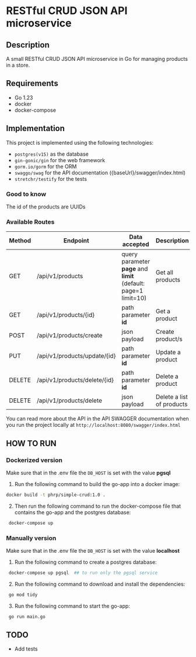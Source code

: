 # RESTful CRUD JSON API  microservice


## Description

A small RESTful CRUD JSON API  microservice in Go for managing products in a store.

## Requirements

- Go 1.23
- docker
- docker-compose

## Implementation

This project is implemented using the following technologies:
- `postgres(v15)`  as the database
- `gin-gonic/gin` for the web framework
- `gorm.io/gorm` for the ORM
- `swaggo/swag` for the API documentation ({baseUrl}/swagger/index.html)
- `stretchr/testify` for the tests

### Good to know

The id of the products are UUIDs

### Available Routes

| Method | Endpoint                     | Data accepted                                                     | Description               |
|--------|------------------------------|-------------------------------------------------------------------|---------------------------|
| GET    | /api/v1/products             | query parameter **page** and **limit** (default: page=1 limit=10) | Get all products          |
| GET    | /api/v1/products/{id}        | path parameter **id**                                             | Get a product             |
| POST   | /api/v1/products/create      | json payload                                                      | Create product/s          |
| PUT    | /api/v1/products/update/{id} | path parameter **id**                                             | Update a product          |
| DELETE | /api/v1/products/delete/{id} | path parameter **id**                                             | Delete a product          |
| DELETE | /api/v1/products/delete      | json payload                                                      | Delete a list of products |

You can read more about the API in the API SWAGGER documentation  when you run the project locally  at `http://localhost:8080/swagger/index.html`

## HOW TO RUN

### Dockerized version

Make sure that in the .env file the `DB_HOST` is set with the value **pgsql**


1. Run the following command to build the go-app into a docker image:

```bash
docker build -t phrp/simple-crud:1.0 .
```

2. Then run the following command to run the docker-compose file that contains the go-app and the postgres database:

```bash
 docker-compose up
```

### Manually version

Make sure that in the .env file the `DB_HOST` is set with the value **localhost**

1. Run the following command to create a postgres database:

```bash
 docker-compose up pgsql  ## to run only the pgsql service
```
2. Run the following command to download and install the dependencies:

```bash
 go mod tidy
```
3. Run the following command to start the go-app:

```bash
 go run main.go
```

## TODO

- Add tests


